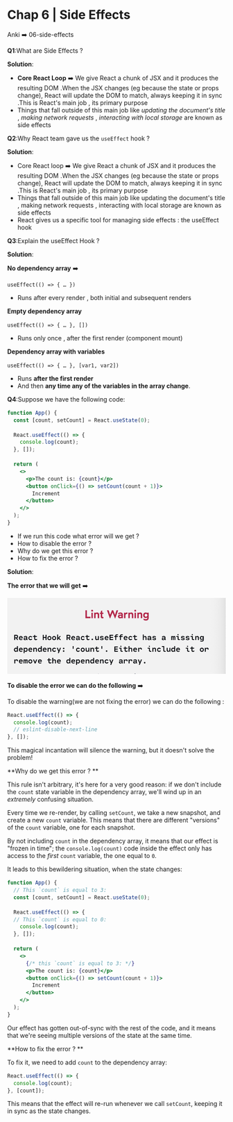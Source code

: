 # Chap 6 | Side Effects

Anki ➡️ 06-side-effects

**Q1**:What are Side Effects ? 

**Solution**:

- **Core React Loop** ➡️ We give React a chunk of JSX and it produces the resulting DOM .When the JSX changes (eg because the state or props change), React will update the DOM to match, always keeping it in sync .This is React's main job , its primary purpose
- Things that fall outside of this main job like *updating the document's title* , *making network requests* , *interacting with local storage* are known as side effects 

**Q2**:Why React team gave us the `useEffect` hook ? 

**Solution**:

- Core React loop ➡️ We give React a chunk of JSX and it produces the resulting DOM .When the JSX changes (eg because the state or props change), React will update the DOM to match, always keeping it in sync .This is React's main job , its primary purpose
- Things that fall outside of this main job like updating the document's title , making network requests , interacting with local storage are known as side effects 
- React gives us a specific tool for managing side effects : the useEffect hook

**Q3**:Explain the useEffect Hook ? 

**Solution**:

**No dependency array** ➡️

`useEffect(() => { … })`

- Runs after every render , both initial and subsequent renders

**Empty dependency array**

`useEffect(() => { … }, [])`

- Runs only once , after the first render (component mount)

**Dependency array with variables**

`useEffect(() => { … }, [var1, var2])`

- Runs **after the first render**
- And then **any time any of the variables in the array change**.

**Q4**:Suppose we have the following code:

```jsx
function App() {
  const [count, setCount] = React.useState(0);

  React.useEffect(() => {
    console.log(count);
  }, []);

  return (
    <>
      <p>The count is: {count}</p>
      <button onClick={() => setCount(count + 1)}>
        Increment
      </button>
    </>
  );
}
```

-  If we run this code what error will we get ? 
- How to disable the error ? 
- Why do we get this error ? 
- How to fix the error ? 

**Solution**:

**The error that we will get** ➡️

![lint-warning](../../assets/lint-warning.png)

**To disable the error we can do the following** ➡️

To disable the warning(we are not fixing the error) we can do the following : 

```jsx
React.useEffect(() => {
  console.log(count);
  // eslint-disable-next-line
}, []);
```

This magical incantation will silence the warning, but it doesn't solve the problem!

**Why do we get this error ? **

This rule isn't arbitrary, it's here for a very good reason: if we don't include the `count` state variable in the dependency array, we'll wind up in an *extremely* confusing situation.

Every time we re-render, by calling `setCount`, we take a new snapshot, and create a new `count` variable. This means that there are different "versions" of the `count` variable, one for each snapshot.

By not including `count` in the dependency array, it means that our effect is "frozen in time"; the `console.log(count)` code inside the effect only has access to the *first* `count` variable, the one equal to `0`.

It leads to this bewildering situation, when the state changes:

```jsx
function App() {
  // This `count` is equal to 3:
  const [count, setCount] = React.useState(0);

  React.useEffect(() => {
  // This `count` is equal to 0:
    console.log(count);
  }, []);

  return (
    <>
      {/* this `count` is equal to 3: */}
      <p>The count is: {count}</p>
      <button onClick={() => setCount(count + 1)}>
        Increment
      </button>
    </>
  );
}
```

Our effect has gotten out-of-sync with the rest of the code, and it  means that we're seeing multiple versions of the state at the same time.

**How to fix the error ? **

To fix it, we need to add `count` to the dependency array:

```jsx
React.useEffect(() => {
  console.log(count);
}, [count]);
```

This means that the effect will re-run whenever we call `setCount`, keeping it in sync as the state changes.
